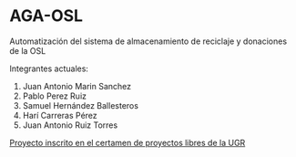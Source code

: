 AGA-OSL
=======

Automatización del sistema de almacenamiento de reciclaje y donaciones de la OSL

Integrantes actuales:

1. Juan Antonio Marin Sanchez
2. Pablo Perez Ruiz
3. Samuel Hernández Ballesteros
4. Harí Carreras Pérez
5. Juan Antonio Ruiz Torres

[Proyecto inscrito en el certamen de proyectos libres de la UGR](http://osl.ugr.es/bases-de-los-premios-a-proyectos-libres-de-la-ugr/)
